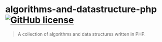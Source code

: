 # algorithms-and-datastructure-php [![GitHub license](https://img.shields.io/badge/license-MIT-blue.svg)](https://github.com/paulosales/algorithms-and-data-structure-php/blob/master/LICENSE)

> A collection of algorithms and data structures written in PHP.
